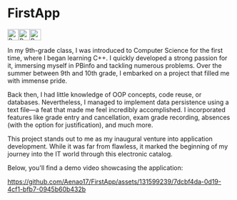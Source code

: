 # FirstApp
<img src="https://raw.githubusercontent.com/Tarikul-Islam-Anik/Animated-Fluent-Emojis/master/Emojis/Symbols/Bubbles.png" alt="Bubbles" width="25" height="25" /><img src="https://raw.githubusercontent.com/Tarikul-Islam-Anik/Animated-Fluent-Emojis/master/Emojis/Symbols/Bubbles.png" alt="Bubbles" width="25" height="25" /><img src="https://raw.githubusercontent.com/Tarikul-Islam-Anik/Animated-Fluent-Emojis/master/Emojis/Symbols/Bubbles.png" alt="Bubbles" width="25" height="25" />

In my 9th-grade class, I was introduced to Computer Science for the first time, where I began learning C++. I quickly developed a strong passion for it, immersing myself in PBinfo and tackling numerous problems. Over the summer between 9th and 10th grade, I embarked on a project that filled me with immense pride.

Back then, I had little knowledge of OOP concepts, code reuse, or databases. Nevertheless, I managed to implement data persistence using a text file—a feat that made me feel incredibly accomplished. I incorporated features like grade entry and cancellation, exam grade recording, absences (with the option for justification), and much more.

This project stands out to me as my inaugural venture into application development. While it was far from flawless, it marked the beginning of my journey into the IT world through this electronic catalog.

Below, you'll find a demo video showcasing the application:


https://github.com/Aenao17/FirstApp/assets/131599239/7dcbf4da-0d19-4cf1-bfb7-0945b60b432b

